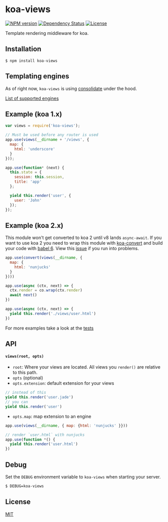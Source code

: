 # koa-views

[![NPM version][npm-image]][npm-url]
[![Dependency Status][david-image]][david-url]
[![License][license-image]][license-url]

Template rendering middleware for koa.

## Installation

```
$ npm install koa-views
```

## Templating engines

As of right now, `koa-views` is using [consolidate](https://github.com/tj/consolidate.js) under the hood.

[List of supported engines](https://github.com/tj/consolidate.js#supported-template-engines)

## Example (koa 1.x)

```js
var views = require('koa-views');

// Must be used before any router is used
app.use(views(__dirname + '/views', {
  map: {
    html: 'underscore'
  }
}));

app.use(function* (next) {
  this.state = {
    session: this.session,
    title: 'app'
  };

  yield this.render('user', {
    user: 'John'
  });
});
```

## Example (koa 2.x)

This module won't get converted to koa 2 until v8 lands `async-await`. If you want to use koa 2 you need to wrap this module with [koa-convert](https://github.com/koajs/convert) and build your code with [babel 6](https://babeljs.io/). View this [issue](https://github.com/queckezz/koa-views/issues/41) if you run into problems.

```js
app.use(convert(views(__dirname, {
  map: {
    html: 'nunjucks'
  }
})))

app.use(async (ctx, next) => {
  ctx.render = co.wrap(ctx.render)
  await next()
})

app.use(async (ctx, next) => {
  yield this.render('./views/user.html')
})
```

For more examples take a look at the [tests](./test/index.js)

## API

#### `views(root, opts)`

* `root`: Where your views are located. All views you `render()` are relative to this path.
* `opts` (optional)
* `opts.extension`: default extension for your views

```js
// instead of this
yield this.render('user.jade')
// you can
yield this.render('user')
```

* `opts.map`: map extension to an engine

```js
app.use(views(__dirname, { map: {html: 'nunjucks' }}))

// render `user.html` with nunjucks
app.use(function *() {
  yield this.render('user.html')
})
```

## Debug

Set the `DEBUG` environment variable to `koa-views` when starting your server.

```bash
$ DEBUG=koa-views
```

## License

[MIT](./license)

[npm-image]: https://img.shields.io/npm/v/koa-views.svg?style=flat-square
[npm-url]: https://npmjs.org/package/koa-views
[david-image]: http://img.shields.io/david/queckezz/koa-views.svg?style=flat-square
[david-url]: https://david-dm.org/queckezz/koa-views
[license-image]: http://img.shields.io/npm/l/koa-views.svg?style=flat-square
[license-url]: ./license
